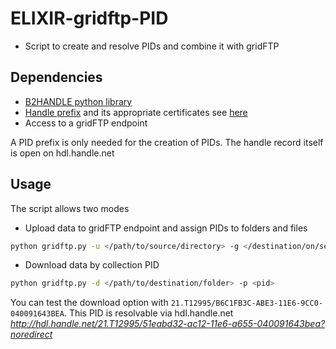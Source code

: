 # ELIXIR-gridftp-PID
- Script to create and resolve PIDs and combine it with gridFTP

## Dependencies
- [B2HANDLE python library](https://github.com/EUDAT-B2SAFE/B2HANDLE)
- [Handle prefix](https://eudat.eu/services/userdoc/b2handle)
 and its appropriate certificates see [here](http://eudat-b2safe.github.io/B2HANDLE/creatingclientcertificates.html)
- Access to a gridFTP endpoint

A PID prefix is only needed for the creation of PIDs. The handle record itself is open on hdl.handle.net

## Usage
The script allows two modes
- Upload data to gridFTP endpoint and assign PIDs to folders and files
 ```sh
 python gridftp.py -u </path/to/source/directory> -g </destination/on/server> -s <gridFTP host fqdn>
 ```
- Download data by collection PID
 ```sh
 python gridftp.py -d </path/to/destination/folder> -p <pid>
 ```
 You can test the download option with `21.T12995/B6C1FB3C-ABE3-11E6-9CC0-040091643BEA`. This PID is resolvable via hdl.handle.net
 *http://hdl.handle.net/21.T12995/51eabd32-ac12-11e6-a655-040091643bea?noredirect*

